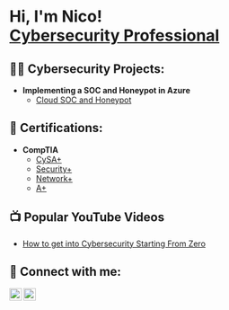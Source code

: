<h1>Hi, I'm Nico! <br/><a href="https://www.linkedin.com/in/nicolas-a-sanchez/">Cybersecurity Professional</a></h1>

<h2>👨‍💻 Cybersecurity Projects:</h2>

- <b>Implementing a SOC and Honeypot in Azure</b>
  - [Cloud SOC and Honeypot](https://github.com/)

<h2>📄 Certifications:</h2>

- <b>CompTIA</b>
  - [CySA+](https://drive.google.com/file/d/12kycakf6wBi7EwGyzZh7a3VykVn1DTSp/view?usp=drive_link)
  - [Security+](https://drive.google.com/file/d/13xr1Gu63yLUsdt_KXonVHlZh73C34Rwp/view?usp=drive_link)
  - [Network+](https://drive.google.com/file/d/1ayGek6tFMo4yWCVEWXm0arlgYvka7Fx4/view?usp=drive_link)
  - [A+](https://drive.google.com/file/d/1EnW4QMqcO0XspMSFzPvd-k_JjJ181YKp/view?usp=drive_link)


<h2>📺 Popular YouTube Videos</h2>

- [How to get into Cybersecurity Starting From Zero](https://www.youtube.com/watch?v=a83ASGn_V_s)


<h2> 🤳 Connect with me:</h2>

[<img align="left" alt="JoshMadakor | LinkedIn" width="22px" src="https://cdn.jsdelivr.net/npm/simple-icons@v3/icons/linkedin.svg" />][linkedin]
[<img align="left" alt="JoshMadakor | Instagram" width="22px" src="https://cdn.jsdelivr.net/npm/simple-icons@v3/icons/instagram.svg" />][instagram]

[instagram]: https://www.instagram.com/
[linkedin]: https://linkedin.com/in/nicolas-a-sanchez/
